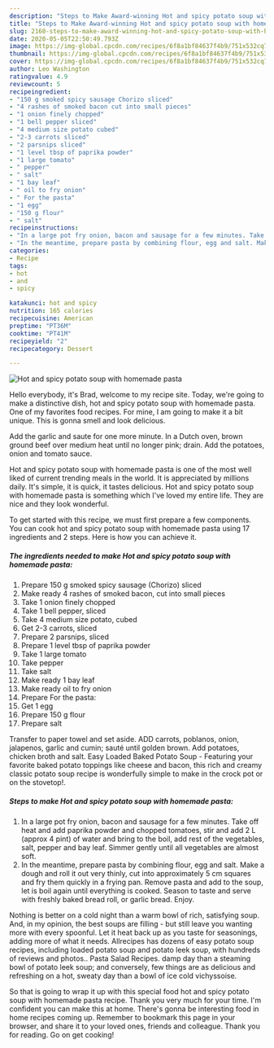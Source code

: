 ```yaml
---
description: "Steps to Make Award-winning Hot and spicy potato soup with homemade pasta"
title: "Steps to Make Award-winning Hot and spicy potato soup with homemade pasta"
slug: 2160-steps-to-make-award-winning-hot-and-spicy-potato-soup-with-homemade-pasta
date: 2020-05-05T22:50:49.793Z
image: https://img-global.cpcdn.com/recipes/6f8a1bf84637f4b9/751x532cq70/hot-and-spicy-potato-soup-with-homemade-pasta-recipe-main-photo.jpg
thumbnail: https://img-global.cpcdn.com/recipes/6f8a1bf84637f4b9/751x532cq70/hot-and-spicy-potato-soup-with-homemade-pasta-recipe-main-photo.jpg
cover: https://img-global.cpcdn.com/recipes/6f8a1bf84637f4b9/751x532cq70/hot-and-spicy-potato-soup-with-homemade-pasta-recipe-main-photo.jpg
author: Leo Washington
ratingvalue: 4.9
reviewcount: 5
recipeingredient:
- "150 g smoked spicy sausage Chorizo sliced"
- "4 rashes of smoked bacon cut into small pieces"
- "1 onion finely chopped"
- "1 bell pepper sliced"
- "4 medium size potato cubed"
- "2-3 carrots sliced"
- "2 parsnips sliced"
- "1 level tbsp of paprika powder"
- "1 large tomato"
- " pepper"
- " salt"
- "1 bay leaf"
- " oil to fry onion"
- " For the pasta"
- "1 egg"
- "150 g flour"
- " salt"
recipeinstructions:
- "In a large pot fry onion, bacon and sausage for a few minutes. Take off heat and add paprika powder and chopped tomatoes, stir and add 2 L (approx 4 pint) of water and bring to the boil, add rest of the vegetables, salt, pepper and bay leaf. Simmer gently until all vegetables are almost soft."
- "In the meantime, prepare pasta by combining flour, egg and salt. Make a dough and roll it out very thinly, cut into approximately 5 cm squares and fry them quickly in a frying pan. Remove pasta and add to the soup, let is boil again until everything is cooked. Season to taste and serve with freshly baked bread roll, or garlic bread. Enjoy."
categories:
- Recipe
tags:
- hot
- and
- spicy

katakunci: hot and spicy 
nutrition: 165 calories
recipecuisine: American
preptime: "PT36M"
cooktime: "PT41M"
recipeyield: "2"
recipecategory: Dessert

---
```



![Hot and spicy potato soup with homemade pasta](https://img-global.cpcdn.com/recipes/6f8a1bf84637f4b9/751x532cq70/hot-and-spicy-potato-soup-with-homemade-pasta-recipe-main-photo.jpg)

Hello everybody, it's Brad, welcome to my recipe site. Today, we're going to make a distinctive dish, hot and spicy potato soup with homemade pasta. One of my favorites food recipes. For mine, I am going to make it a bit unique. This is gonna smell and look delicious.

Add the garlic and saute for one more minute. In a Dutch oven, brown ground beef over medium heat until no longer pink; drain. Add the potatoes, onion and tomato sauce.

Hot and spicy potato soup with homemade pasta is one of the most well liked of current trending meals in the world. It is appreciated by millions daily. It's simple, it is quick, it tastes delicious. Hot and spicy potato soup with homemade pasta is something which I've loved my entire life. They are nice and they look wonderful.


To get started with this recipe, we must first prepare a few components. You can cook hot and spicy potato soup with homemade pasta using 17 ingredients and 2 steps. Here is how you can achieve it.

<!--inarticleads1-->

##### The ingredients needed to make Hot and spicy potato soup with homemade pasta:

1. Prepare 150 g smoked spicy sausage (Chorizo) sliced
1. Make ready 4 rashes of smoked bacon, cut into small pieces
1. Take 1 onion finely chopped
1. Take 1 bell pepper, sliced
1. Take 4 medium size potato, cubed
1. Get 2-3 carrots, sliced
1. Prepare 2 parsnips, sliced
1. Prepare 1 level tbsp of paprika powder
1. Take 1 large tomato
1. Take  pepper
1. Take  salt
1. Make ready 1 bay leaf
1. Make ready  oil to fry onion
1. Prepare  For the pasta:
1. Get 1 egg
1. Prepare 150 g flour
1. Prepare  salt


Transfer to paper towel and set aside. ADD carrots, poblanos, onion, jalapenos, garlic and cumin; sauté until golden brown. Add potatoes, chicken broth and salt. Easy Loaded Baked Potato Soup - Featuring your favorite baked potato toppings like cheese and bacon, this rich and creamy classic potato soup recipe is wonderfully simple to make in the crock pot or on the stovetop!. 

<!--inarticleads2-->

##### Steps to make Hot and spicy potato soup with homemade pasta:

1. In a large pot fry onion, bacon and sausage for a few minutes. Take off heat and add paprika powder and chopped tomatoes, stir and add 2 L (approx 4 pint) of water and bring to the boil, add rest of the vegetables, salt, pepper and bay leaf. Simmer gently until all vegetables are almost soft.
1. In the meantime, prepare pasta by combining flour, egg and salt. Make a dough and roll it out very thinly, cut into approximately 5 cm squares and fry them quickly in a frying pan. Remove pasta and add to the soup, let is boil again until everything is cooked. Season to taste and serve with freshly baked bread roll, or garlic bread. Enjoy.


Nothing is better on a cold night than a warm bowl of rich, satisfying soup. And, in my opinion, the best soups are filling - but still leave you wanting more with every spoonful. Let it heat back up as you taste for seasonings, adding more of what it needs. Allrecipes has dozens of easy potato soup recipes, including loaded potato soup and potato leek soup, with hundreds of reviews and photos.. Pasta Salad Recipes. damp day than a steaming bowl of potato leek soup; and conversely, few things are as delicious and refreshing on a hot, sweaty day than a bowl of ice cold vichyssoise. 

So that is going to wrap it up with this special food hot and spicy potato soup with homemade pasta recipe. Thank you very much for your time. I'm confident you can make this at home. There's gonna be interesting food in home recipes coming up. Remember to bookmark this page in your browser, and share it to your loved ones, friends and colleague. Thank you for reading. Go on get cooking!
